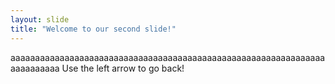```yaml
---
layout: slide
title: "Welcome to our second slide!"
---
```

aaaaaaaaaaaaaaaaaaaaaaaaaaaaaaaaaaaaaaaaaaaaaaaaaaaaaaaaaaaaaaaaaaaaaaaaaa
Use the left arrow to go back!
